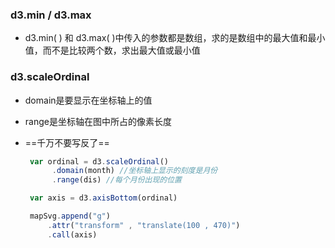 ### d3.min / d3.max

- d3.min( ) 和 d3.max( )中传入的参数都是数组，求的是数组中的最大值和最小值，而不是比较两个数，求出最大值或最小值

### d3.scaleOrdinal

- domain是要显示在坐标轴上的值

- range是坐标轴在图中所占的像素长度

- ==千万不要写反了==

  ```js
   var ordinal = d3.scaleOrdinal()
        .domain(month) //坐标轴上显示的刻度是月份
        .range(dis) //每个月份出现的位置
  
   var axis = d3.axisBottom(ordinal)
  
   mapSvg.append("g")
       .attr("transform" , "translate(100 , 470)")
       .call(axis)
  ```

  